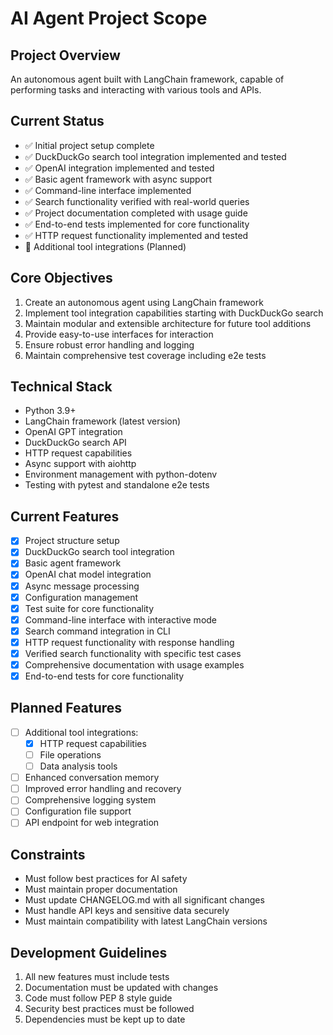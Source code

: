 # AI Agent Project Scope

## Project Overview
An autonomous agent built with LangChain framework, capable of performing tasks and interacting with various tools and APIs.

## Current Status
- ✅ Initial project setup complete
- ✅ DuckDuckGo search tool integration implemented and tested
- ✅ OpenAI integration implemented and tested
- ✅ Basic agent framework with async support
- ✅ Command-line interface implemented
- ✅ Search functionality verified with real-world queries
- ✅ Project documentation completed with usage guide
- ✅ End-to-end tests implemented for core functionality
- ✅ HTTP request functionality implemented and tested
- 🚧 Additional tool integrations (Planned)

## Core Objectives
1. Create an autonomous agent using LangChain framework
2. Implement tool integration capabilities starting with DuckDuckGo search
3. Maintain modular and extensible architecture for future tool additions
4. Provide easy-to-use interfaces for interaction
5. Ensure robust error handling and logging
6. Maintain comprehensive test coverage including e2e tests

## Technical Stack
- Python 3.9+
- LangChain framework (latest version)
- OpenAI GPT integration
- DuckDuckGo search API
- HTTP request capabilities
- Async support with aiohttp
- Environment management with python-dotenv
- Testing with pytest and standalone e2e tests

## Current Features
- [x] Project structure setup
- [x] DuckDuckGo search tool integration
- [x] Basic agent framework
- [x] OpenAI chat model integration
- [x] Async message processing
- [x] Configuration management
- [x] Test suite for core functionality
- [x] Command-line interface with interactive mode
- [x] Search command integration in CLI
- [x] HTTP request functionality with response handling
- [x] Verified search functionality with specific test cases
- [x] Comprehensive documentation with usage examples
- [x] End-to-end tests for core functionality

## Planned Features
- [ ] Additional tool integrations:
  - [x] HTTP request capabilities
  - [ ] File operations
  - [ ] Data analysis tools
- [ ] Enhanced conversation memory
- [ ] Improved error handling and recovery
- [ ] Comprehensive logging system
- [ ] Configuration file support
- [ ] API endpoint for web integration

## Constraints
- Must follow best practices for AI safety
- Must maintain proper documentation
- Must update CHANGELOG.md with all significant changes
- Must handle API keys and sensitive data securely
- Must maintain compatibility with latest LangChain versions

## Development Guidelines
1. All new features must include tests
2. Documentation must be updated with changes
3. Code must follow PEP 8 style guide
4. Security best practices must be followed
5. Dependencies must be kept up to date 